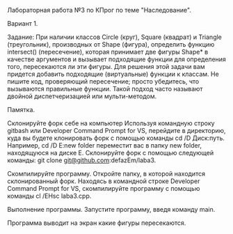 Лабораторная работа №3 по КПрог по теме "Наследование".

Вариант 1.

Задание: При наличии классов Circle (круг), Square (квадрат) и Triangle (треугольник), производных от Shape (фигура), определить функцию intersect() (пересечение), которая принимает две фигуры Shape* в качестве аргументов и вызывает подходящие функции для определения того, пересекаются ли эти фигуры. Для решения этой задачи вам придется добавить подходящие (виртуальные) функции к классам. Не пишите код, проверяющий пересечение; просто убедитесь, что вызываются правильные функции. Такой подход часто называют двойной диспетчеризацией или мульти-методом.

Памятка.

Склонируйте форк себе на компьютер Используя командную строку gitbash или Developer Command Prompt for VS, перейдите в директорию, куда вы будете клонировать форк с помощью команды cd /D Диск:путь. Например, cd /D E:new folder переместит вас в папку new folder, находящуюся на диске E. Склонируйте форк с помощью следующей команды: git clone git@github.com:defazEm/laba3.

Скомпилируйте программу. Откройте папку, в которой находится склонированный форк. Находясь в командной строке Developer Command Prompt for VS, скомпилируйте программу с помощью команды cl /EHsc laba3.cpp.

Выполнение программы. Запустите программу, введя команду main.

Программа выводит на экран какие фигуры пересекаются.

